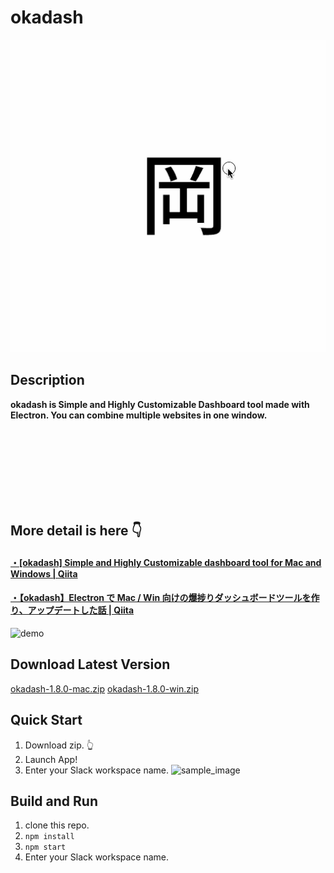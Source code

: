 # okadash

![making](https://github.com/konoyono/okadash/blob/master/images/making.gif)


## Description

**okadash is Simple and Highly Customizable Dashboard tool made with Electron.
You can combine multiple websites in one window.**

<br/><br/><br/><br/><br/><br/><br/>

## More detail is here 👇
#### [・[okadash] Simple and Highly Customizable dashboard tool for Mac and Windows | Qiita](https://qiita.com/okadato623/items/c2f1ba554af0103bef91)
#### [・【okadash】Electron で Mac / Win 向けの爆捗りダッシュボードツールを作り、アップデートした話 | Qiita](https://qiita.com/okadato623/items/cf78f7d738004519c800)

![demo](https://github.com/konoyono/okadash/blob/master/images/forREADME.gif)


## Download Latest Version

[okadash-1.8.0-mac.zip](https://github.com/konoyono/okadash/releases/download/1.8.0/okadash-1.8.0-mac.zip)
[okadash-1.8.0-win.zip](https://github.com/konoyono/okadash/releases/download/1.8.0/okadash-1.8.0-win.zip)

## Quick Start

1. Download zip. 👆
1. Launch App!
1. Enter your Slack workspace name.
   ![sample_image](https://github.com/konoyono/okadash/blob/master/images/initialize.gif)

## Build and Run

1. clone this repo.
1. `npm install`
1. `npm start`
1. Enter your Slack workspace name.
